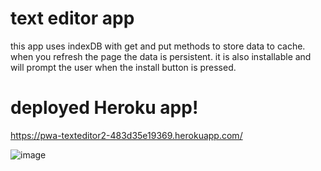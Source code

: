# text editor app
this app uses indexDB with get and put methods to store data to cache.
when you refresh the page the data is persistent.</break>
it is also installable and will prompt the user when the install button is pressed.
# deployed Heroku app!
https://pwa-texteditor2-483d35e19369.herokuapp.com/

![image](https://github.com/muddabirm/pwa-file-editor/assets/33209109/4aa420e4-2fae-4af3-ab70-2fac705336fd)

